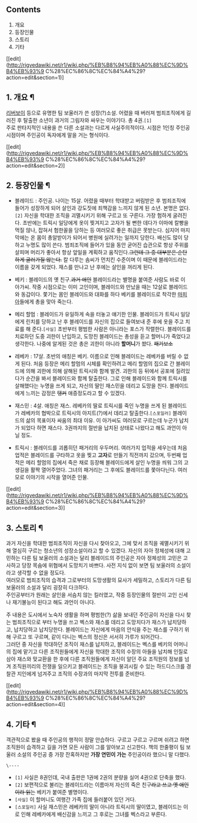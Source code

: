 ## Contents

    

1. 개요 
2. 등장인물 
3. 스토리 
4. 기타 

[[edit](http://rigvedawiki.net/r1/wiki.php/%EB%B8%94%EB%A0%88%EC%9D%B4%EB%93%9
C%28%EC%86%8C%EC%84%A4%29?action=edit&section=1)]

## 1. 개요 ¶

[리버보이](%EB%A6%AC%EB%B2%84%EB%B3%B4%EC%9D%B4.md) 등으로 유명한 팀 보울러가 쓴 성장(?)소설.
어렸을 때 버러져 범죄조직에게 길러진 후 탈출한 소년이 과거의 그림자와 싸우는 이야기다. 총 4권.`[1]`  
주로 판타지적인 내용을 쓴 다른 소설과는 다르게 사실주의적이다. 시점은 1인칭 주인공 시점이며 주인공이 독자에게 말을 거는 형식이다.

  
  

[[edit](http://rigvedawiki.net/r1/wiki.php/%EB%B8%94%EB%A0%88%EC%9D%B4%EB%93%9
C%28%EC%86%8C%EC%84%A4%29?action=edit&section=2)]

## 2. 등장인물 ¶

  * 블레이드 : 주인공. 나이는 15살. 어렸을 때부터 학대받고 버림받은 후 범죄조직에 들어가 성장하게 되어 살인과 강도짓에 죄책감을 느끼지 않게 된 소년. 본명은 없다.`[2]` 자신을 학대한 조직을 괴멸시키기 위해 구르고 또 구른다. 가장 험하게 굴려진다. 초반에는 트릭시 일당에게 옷이 찢겨지고 고자가 될 뻔한 데다가 이마에 칼빵을 먹질 않나, 잡혀서 험한꼴을 당하는 등 여러모로 좋은 취급은 못받는다. 심지어 마지막에는 온 몸이 총알받이가 되어서 병원에 실려가는 일까지 당한다. 배신도 많이 당하고 누명도 많이 쓴다. 범죄조직에 들어가 있을 동안 굳어진 습관으로 항상 주위를 살피며 머리가 좋아서 항상 앞일을 계획하고 움직인다.<del>그런데 그 중 대부분은 순탄하게 굴러가질 않는다.</del> 칼 다루는 솜씨가 먼치킨 수준이며 이 때문에 블레이드라는 이름을 갖게 되었다. 재스를 만나고 난 후에는 살인을 꺼리게 된다.  

  * 베키 : 블레이드의 옛 친구.<del>과거 애인</del> 블레이드라는 별명을 붙여준 사람도 바로 이 아가씨. 작중 시점으로는 이미 고인이며, 블레이드와 만났을 때는 12살로 블레이드와 동갑이다. 쫓기는 몸인 블레이드와 대화를 하다 베키를 블레이드로 착각한 [마피아](%EB%A7%88%ED%94%BC%EC%95%84.md)들에게 총을 맞아 죽는다.  

  * 메리 할멈 : 블레이드가 유일하게 속을 터놓고 얘기한 인물. 블레이드가 트릭시 일당에게 린치를 당하고 난 후 블레이드를 자신의 집으로 들여보내 준 후에 옷을 주고 치료를 해 준다.`[사실]` 초반부터 평범한 사람은 아니라는 포스가 작렬한다. 블레이드를 치료하던 도중 괴한이 난입하고, 도망친 블레이드는 총성을 듣고 할머니가 죽었다고 생각한다. 나중에 알게된 것은 총은 괴한이 아니라 **할머니**가 쐈다. <del>패기보소</del>  

  * 레베카 : 17살. 초반의 애칭은 베키. 이름으로 인해 블레이드는 레베카를 버릴 수 없게 된다. 처음 등장은 메리 할멈의 시체를 확인하려고 메리 할멈의 집으로 간 블레이드에 의해 괴한에 의해 살해된 트릭시와 함께 발견. 괴한의 등 뒤에서 공포에 질려있다가 순간을 봐서 블레이드와 함께 탈출한다. 그로 인해 블레이드와 함께 트릭시를 살해했다는 누명을 쓰게 되고, 자신의 딸인 재스민을 데리고 도망을 친다. 블레이드에게 느끼는 감정은 <del>탱커</del> 애증정도라고 할 수 있겠다.  

  * 재스민 : 4살. 애칭은 재스. 레베카의 딸로 트릭시를 죽인 누명을 쓰게 된 블레이드가 레베카의 협박으로 트릭시의 아지트(?)에서 데리고 탈출한다.`[스포일러]` 블레이드의 삶의 목표이자 싸움의 최대 이유. 이 아가씨도 여러모로 구르는데 누군가 납치가 되었다 하면 재스다. 3권까지의 절반을 납치된 상태로 나왔다고 해도 과언이 아닐 정도.  

  * 트릭시 : 블레이드를 괴롭히던 패거리의 우두머리. 여러가지 업적을 세우는데 처음 업적은 블레이드를 구타하고 옷을 찢고 **고자**로 만들기 직전까지 갔으며, 두번째 업적은 메리 할멈의 집에서 죽은 채로 등장해 블레이드에게 살인 누명을 씌워 그의 고생길을 활짝 열어주었다. 그녀의 패거리는 그 후에도 블레이드를 쫓아다닌다. 여러모로 이야기의 시작을 열어준 인물.  
  

[[edit](http://rigvedawiki.net/r1/wiki.php/%EB%B8%94%EB%A0%88%EC%9D%B4%EB%93%9
C%28%EC%86%8C%EC%84%A4%29?action=edit&section=3)]

## 3. 스토리 ¶

과거 자신을 학대한 범죄조직이 자신을 다시 찾아오고, 그에 맞서 조직을 궤멸시키기 위해 열심히 구르는 청소년의 성장소설이라고 할 수 있겠다.
자신의 자아 정체성에 대해 고민하는 다른 팀 보울러의 소설과는 달리 블레이드의 주인공은 자아 정체성의 고민은 고사하고 당장 목숨에 위협에서
도망치기 바쁘다. 사전 지식 없이 보면 팀 보울러의 소설이라고 생각할 수 없을 정도다.  
여러모로 범죄조직의 습격과 그로부터의 도망생활의 묘사가 세밀하고, 스토리가 다른 팀 보울러의 소설과 달리 굉장히 다크하다.  
주인공부터가 원래는 살인을 서슴치 않는 킬러였고, 작중 등장인물의 절반이 고인 신세나 재기불능이 된다고 해도 과언이 아니다.

  

주 내용은 도시에서 노숙자 생활을 하며 평범한(?) 삶을 보내던 주인공이 자신을 다시 찾는 범죄조직으로 부터 누명을 쓰고 벡스와 재스를
데리고 도망치다가 재스가 납치당하고, 납치당하고 납치당한다. 블레이드는 자신에게 마음의 안식을 주는 재스를 구하기 위해 구르고 또 구르며,
같이 다니는 벡스의 정신은 서서히 가루가 되어간다..  
그러던 중 자신을 학대하던 조직이 재스를 납치하고, 블레이드는 벡스를 베키의 어머니의 집에 맡기고 다른 조직원들에게 자신을 학대한 조직의
수장의 아들을 납치해 인질로 삼아 재스와 맞교환을 한 후에 다른 조직원들에게 자신이 알던 주요 조직원의 정보를 넘겨 조직원끼리의 전쟁을
일으키고 블레이드는 조직을 붕괴시킬 수 있는 하드디스크를 경찰관 지인에게 넘겨주고 조직의 수장과의 마지막 전투를 준비한다.

  
  

[[edit](http://rigvedawiki.net/r1/wiki.php/%EB%B8%94%EB%A0%88%EC%9D%B4%EB%93%9
C%28%EC%86%8C%EC%84%A4%29?action=edit&section=4)]

## 4. 기타 ¶

객관적으로 봤을 때 주인공의 행적이 정말 안습하다. 구르고 구르고 구르며 쉬려고 하면 조직원이 습격하고 길을 가면 모든 사람이 그를 알아보고
신고한다. 책의 한줄평이 팀 보울러 소설의 주인공 중 가장 잔혹하지만 **가장 연민이 가는** 주인공이라 했으니 말 다했다.

`\----`

  * `[1]` 사실은 8권인데, 국내 출판은 1권에 2권의 분량을 실어 4권으로 단축을 했다.
  * `[2]` 보편적으로 불리는 블레이드라는 이름마저 자신의 죽은 친구<del>라고 쓰고 옛 애인이라 읽는</del> 베키가 붙여준 별명이다.
  * `[사실]` 이 할머니도 여행간 가족 집에 들러붙어 있던 거다.
  * `[스포일러]` 사실 재스민은 레베카의 딸이 아니라 트릭시의 딸이였고, 블레이드는 이로 인해 레베카에게 배신감을 느끼고 그 후로는 그녀를 벡스라고 부른다.

